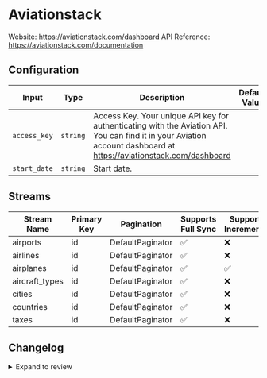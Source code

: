 # Aviationstack
Website: https://aviationstack.com/dashboard
API Reference: https://aviationstack.com/documentation

## Configuration

| Input | Type | Description | Default Value |
|-------|------|-------------|---------------|
| `access_key` | `string` | Access Key. Your unique API key for authenticating with the Aviation API. You can find it in your Aviation account dashboard at https://aviationstack.com/dashboard |  |
| `start_date` | `string` | Start date.  |  |

## Streams
| Stream Name | Primary Key | Pagination | Supports Full Sync | Supports Incremental |
|-------------|-------------|------------|---------------------|----------------------|
| airports | id | DefaultPaginator | ✅ |  ❌  |
| airlines | id | DefaultPaginator | ✅ |  ❌  |
| airplanes | id | DefaultPaginator | ✅ |  ✅  |
| aircraft_types | id | DefaultPaginator | ✅ |  ❌  |
| cities | id | DefaultPaginator | ✅ |  ❌  |
| countries | id | DefaultPaginator | ✅ |  ❌  |
| taxes | id | DefaultPaginator | ✅ |  ❌  |

## Changelog

<details>
  <summary>Expand to review</summary>

| Version          | Date              | Pull Request | Subject        |
|------------------|-------------------|--------------|----------------|
| 0.0.8 | 2025-06-28 | [61445](https://github.com/airbytehq/airbyte/pull/61445) | Update dependencies |
| 0.0.7 | 2025-05-24 | [60599](https://github.com/airbytehq/airbyte/pull/60599) | Update dependencies |
| 0.0.6 | 2025-05-10 | [59847](https://github.com/airbytehq/airbyte/pull/59847) | Update dependencies |
| 0.0.5 | 2025-05-03 | [59364](https://github.com/airbytehq/airbyte/pull/59364) | Update dependencies |
| 0.0.4 | 2025-04-26 | [58685](https://github.com/airbytehq/airbyte/pull/58685) | Update dependencies |
| 0.0.3 | 2025-04-19 | [58232](https://github.com/airbytehq/airbyte/pull/58232) | Update dependencies |
| 0.0.2 | 2025-04-12 | [57639](https://github.com/airbytehq/airbyte/pull/57639) | Update dependencies |
| 0.0.1 | 2025-04-03 | [56993](https://github.com/airbytehq/airbyte/pull/56993) | Initial release by [@btkcodedev](https://github.com/btkcodedev) via Connector Builder |

</details>
